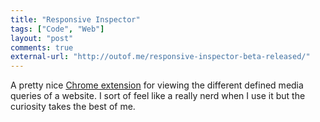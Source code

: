 ```yaml
---
title: "Responsive Inspector"
tags: ["Code", "Web"]
layout: "post"
comments: true
external-url: "http://outof.me/responsive-inspector-beta-released/"
---
```


A pretty nice [Chrome extension](https://chrome.google.com/webstore/detail/responsive-inspector-beta/memcdolmmnmnleeiodllgpibdjlkbpim) for viewing the different defined media queries of a website. I sort of feel like a really nerd when I use it but the curiosity takes the best of me.
